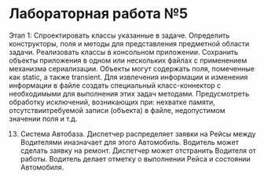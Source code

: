 # Лабораторная работа №5
Этап 1: Спроектировать классы указанные в задаче. Определить конструкторы, поля и методы для представления предметной области задачи. Реализовать классы в консольном приложении. Сохранить   объекты   приложения   в   одном   или   нескольких   файлах   с   применением механизма   сериализации.   Объекты   могут   содержать   поля,   помеченные   как   static,   а   также transient. Для извлечения информации и изменения информации в файле создать специальный класс-коннектор с необходимыми для выполнения этих задач методами. Предусмотреть  обработку исключений,  возникающих  при:  нехватке  памяти,  отсутствиитребуемой записи (объекта) в файле, недопустимом значении поля и т.д.

13.   Система   Автобаза.   Диспетчер   распределяет   заявки   на   Рейсы   между   Водителями   иназначает для этого Автомобиль. Водитель может сделать заявку на ремонт. Диспетчер может отстранить Водителя от работы. Водитель делает отметку о выполнении Рейса и состоянии Автомобиля.

